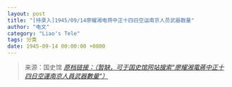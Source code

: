 ```yaml
---
layout: post
title: "[待录入]1945/09/14廖耀湘电蒋中正十四日空运南京人员武器数量"
author: "电文"
category: "Liao's Tele"
tags: 分类
date: 1945-09-14 00:00:00 +0800
---
```

> 来源：国史馆 [*原档链接：（暂缺，可于国史馆网站搜索“廖耀湘電蔣中正十四日空運南京人員武器數量“）*]()
